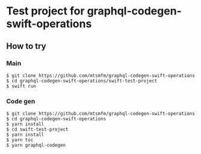 # Test project for graphql-codegen-swift-operations

## How to try

### Main

```
$ git clone https://github.com/mtsmfm/graphql-codegen-swift-operations
$ cd graphql-codegen-swift-operations/swift-test-project
$ swift run
```

### Code gen

```
$ git clone https://github.com/mtsmfm/graphql-codegen-swift-operations
$ cd graphql-codegen-swift-operations
$ yarn install
$ cd swift-test-project
$ yarn install
$ yarn tsc
$ yarn graphql-codegen
```
